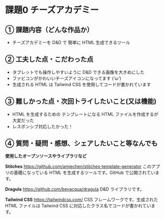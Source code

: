 # 課題0 チーズアカデミー

## ① 課題内容（どんな作品か）
- チーズアカデミーを D&D で 簡単に HTML 生成できるツール

## ② 工夫した点・こだわった点
- タブレットでも操作しやすいように D&D できる画像を大きめにした
- ファビコンがかわいいチーズアイコンになってます (*'ω'*)
- 生成される HTML は Tailwind CSS を使用してコードが書かれています

## ③ 難しかった点・次回トライしたいこと(又は機能)
- HTML を生成するための テンプレートになる HTML ファイルを作成するが大変だった
- レスポンシブ対応したかった！

## ④ 質問・疑問・感想、シェアしたいこと等なんでも

**使用したオープンソースやライブラリなど**

**Stitches** 
https://github.com/amiechen/stitches-template-generator
このアプリの基礎になっている HTML を生成するツールです。GitHub で公開されています。

**Dragula**
https://github.com/bevacqua/dragula
D&D ライブラリです。

**Tailwind CSS**
https://tailwindcss.com/
CSS フレームワークです。生成された HTML ファイルは Tailwind CSS に対応したクラス名でコードが書かれています。